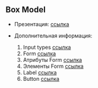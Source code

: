 ## Box Model

- Презентация: [ссылка](https://github.com/ait-tr/cohort24/blob/main/front_end/lesson_05/input_btn_form.pdf)

- Дополнительная информация:  
  1. Input types [ссылка](https://www.w3schools.com/html/html_form_input_types.asp)
  2. Form [ссылка](https://developer.mozilla.org/ru/docs/Web/HTML/Element/form)
  3. Атрибуты Form [ссылка](http://htmlbook.ru/html/form)
  4. Элементы Form [ссылка](https://wm-school.ru/html/html_form_elements.html)
  5. Label [ссылка](https://hcdev.ru/html/label/)
  6. Button [ссылка](https://developer.mozilla.org/ru/docs/Web/HTML/Element/button)

